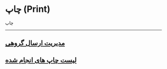 # چاپ (Print)    

چاپ


-------

[مدیریت ارسال گروهی](Print/GroupSendingManagement.md)
------------------------------------------------------

[لیست چاپ های انجام شده](Print/PrintedList.md)
-----------------------------------------------